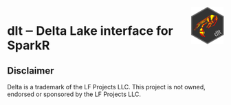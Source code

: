 <img alt="dlt logo" src="man/figures/dlt.png" width="15%" align="right" />

# dlt ‒ Delta Lake interface for SparkR


## Disclaimer

Delta is a trademark of the LF Projects LLC. This project is not owned, endorsed or sponsored by the LF Projects LLC.

